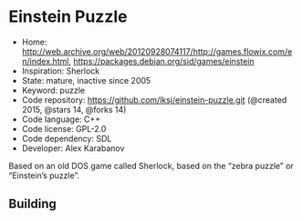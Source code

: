 # Einstein Puzzle

- Home: http://web.archive.org/web/20120928074117/http://games.flowix.com/en/index.html, https://packages.debian.org/sid/games/einstein
- Inspiration: Sherlock
- State: mature, inactive since 2005
- Keyword: puzzle
- Code repository: https://github.com/lksj/einstein-puzzle.git (@created 2015, @stars 14, @forks 14)
- Code language: C++
- Code license: GPL-2.0
- Code dependency: SDL
- Developer: Alex Karabanov

Based on an old DOS game called Sherlock, based on the “zebra puzzle” or “Einstein’s puzzle”.

## Building
